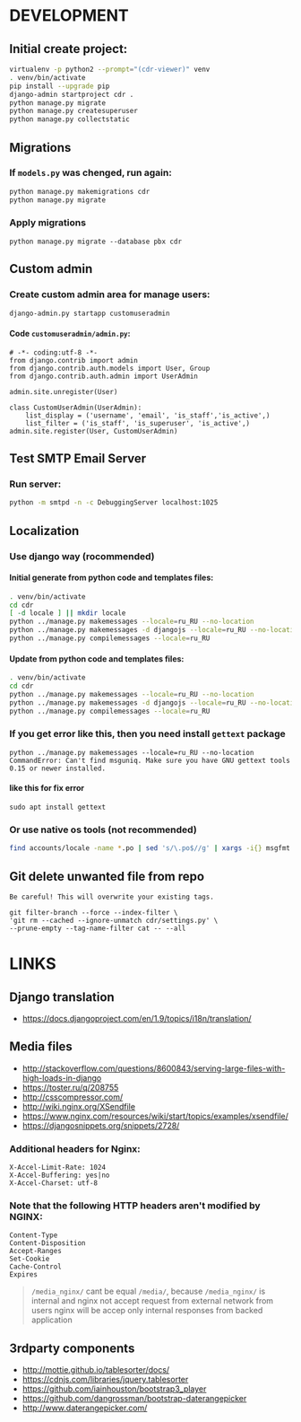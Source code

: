 # DEVELOPMENT

## Initial create project:

```bash
virtualenv -p python2 --prompt="(cdr-viewer)" venv
. venv/bin/activate
pip install --upgrade pip
django-admin startproject cdr .
python manage.py migrate
python manage.py createsuperuser
python manage.py collectstatic
```

## Migrations

### If `models.py` was chenged, run again:

```bash
python manage.py makemigrations cdr
python manage.py migrate
```

### Apply migrations

```
python manage.py migrate --database pbx cdr
```

## Custom admin

### Create custom admin area for manage users:
```bash
django-admin.py startapp customuseradmin
```
#### Code `customuseradmin/admin.py`:
```
# -*- coding:utf-8 -*-
from django.contrib import admin
from django.contrib.auth.models import User, Group
from django.contrib.auth.admin import UserAdmin

admin.site.unregister(User)

class CustomUserAdmin(UserAdmin):
    list_display = ('username', 'email', 'is_staff','is_active',)
    list_filter = ('is_staff', 'is_superuser', 'is_active',)
admin.site.register(User, CustomUserAdmin)
```

## Test **SMTP** Email Server

### Run server:
```bash
python -m smtpd -n -c DebuggingServer localhost:1025
```

## Localization

### Use django way (rocommended)

#### Initial generate from python code and templates files:

```bash
. venv/bin/activate
cd cdr
[ -d locale ] || mkdir locale
python ../manage.py makemessages --locale=ru_RU --no-location
python ../manage.py makemessages -d djangojs --locale=ru_RU --no-location
python ../manage.py compilemessages --locale=ru_RU
```

#### Update from python code and templates files:

```bash
. venv/bin/activate
cd cdr
python ../manage.py makemessages --locale=ru_RU --no-location
python ../manage.py makemessages -d djangojs --locale=ru_RU --no-location
python ../manage.py compilemessages --locale=ru_RU
```

### If you get error like this, then you need install `gettext` package
```
python ../manage.py makemessages --locale=ru_RU --no-location
CommandError: Can't find msguniq. Make sure you have GNU gettext tools 0.15 or newer installed.
```

#### like this for fix error

```
sudo apt install gettext
```

### Or use native os tools (not recommended)
```bash
find accounts/locale -name *.po | sed 's/\.po$//g' | xargs -i{} msgfmt {}.po -o {}.mo
```

## Git delete unwanted file from repo

`Be careful! This will overwrite your existing tags.`
```
git filter-branch --force --index-filter \
'git rm --cached --ignore-unmatch cdr/settings.py' \
--prune-empty --tag-name-filter cat -- --all
```

# LINKS

## Django translation
* https://docs.djangoproject.com/en/1.9/topics/i18n/translation/

## Media files
* http://stackoverflow.com/questions/8600843/serving-large-files-with-high-loads-in-django
* https://toster.ru/q/208755
* http://csscompressor.com/
* http://wiki.nginx.org/XSendfile
* https://www.nginx.com/resources/wiki/start/topics/examples/xsendfile/
* https://djangosnippets.org/snippets/2728/

### Additional headers for Nginx:

```
X-Accel-Limit-Rate: 1024
X-Accel-Buffering: yes|no
X-Accel-Charset: utf-8
```

### Note that the following HTTP headers aren't modified by NGINX:

```
Content-Type
Content-Disposition
Accept-Ranges
Set-Cookie
Cache-Control
Expires
```

>`/media_nginx/` cant be equal `/media/`, because `/media_nginx/` is internal and
> nginx not accept request from external network from users
> nginx will be accep only internal responses from backed application

## 3rdparty components
* http://mottie.github.io/tablesorter/docs/
* https://cdnjs.com/libraries/jquery.tablesorter
* https://github.com/iainhouston/bootstrap3_player
* https://github.com/dangrossman/bootstrap-daterangepicker
* http://www.daterangepicker.com/
